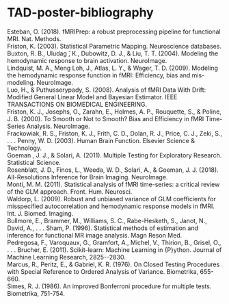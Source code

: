 # TAD-poster-bibliography
Esteban, O. (2018). fMRIPrep: a robust preprocessing pipeline for functional MRI. Nat. Methods.<br />
Friston, K. (2003). Statistical Parametric Mapping. Neuroscience databases.<br />
Buxton, R. B., Uludag ̆, K., Dubowitz, D. J., & Liu, T. T. (2004). Modeling the hemodynamic response to brain activation. NeuroImage.<br />
Lindquist, M. A., Meng Loh, J., Atlas, L. Y., & Wager, T. D. (2009). Modeling the hemodynamic response function in fMRI: Efficiency, bias and mis-modeling. NeuroImage.<br />
Luo, H., & Puthusserypady, S. (2008). Analysis of fMRI Data With Drift: Modified General Linear Model and Bayesian Estimator. IEEE TRANSACTIONS ON BIOMEDICAL ENGINEERING.<br />
Friston, K. J., Josephs, O., Zarahn, E., Holmes, A. P., Rouquette, S., & Poline, J. B. (2000). To Smooth or Not to Smooth? Bias and Efficiency in fMRI Time-Series Analysis. NeuroImage.<br />
Frackowiak, R. S., Friston, K. J., Frith, C. D., Dolan, R. J., Price, C. J., Zeki, S., . . . Penny, W. D. (2003). Human Brain Function. Elsevier Science & Technology.<br />
Goeman , J. J., & Solari, A. (2011). Multiple Testing for Exploratory Research. Statistical Science.<br />
Rosenblatt, J. D., Finos, L., Weeda, W. D., Solari, A., & Goeman, J. J. (2018). All-Resolutions Inference for Brain Imaging. NeuroImage.<br />
Monti, M. M. (2011). Statistical analysis of fMRI time-series: a critical review of the GLM approach. Front. Hum. Neurosci. <br />
Waldorp, L. (2009). Robust and unbiased variance of GLM coefficients for misspecified autocorrelation and hemodynamic response models in fMRI. Int. J. Biomed. Imaging.<br />
Bullmore, E., Brammer, M., Williams, S. C., Rabe-Hesketh, S., Janot, N., David, A., . . . Sham, P. (1996). Statistical methods of estimation and inference for functional MR image analysis. Magn Reson Med.<br />
Pedregosa, F., Varoquaux, G., Gramfort, A., Michel, V., Thirion, B., Grisel, O., . . . Brucher, E. (2011). Scikit-learn: Machine Learning in {P}ython. Journal of Machine Learning Research, 2825--2830.<br />
Marcus, R., Peritz, E., & Gabriel, K. R. (1976). On Closed Testing Procedures with Special Reference to Ordered Analysis of Variance. Biometrika, 655-660.<br />
Simes, R. J. (1986). An improved Bonferroni procedure for multiple tests. Biometrika, 751-754.<br />

